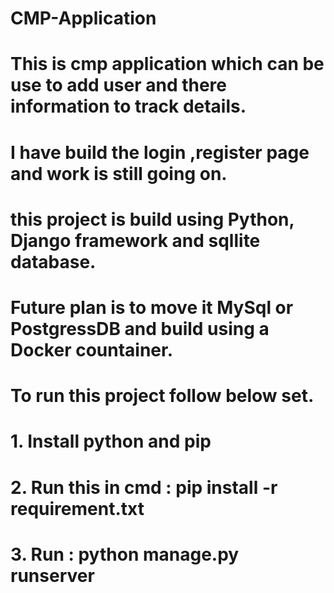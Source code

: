 # CMP-Application

#  This is cmp application which can be use to add user and there information to track details.
# I have build the login ,register page and work is still going on.
# this project is build using Python, Django framework and sqllite database. 
# Future plan is to move it MySql or PostgressDB and build using a Docker countainer.
# To run this project follow below set.
# 1. Install python and pip
# 2. Run this in cmd : pip install -r requirement.txt
# 3. Run : python manage.py runserver
